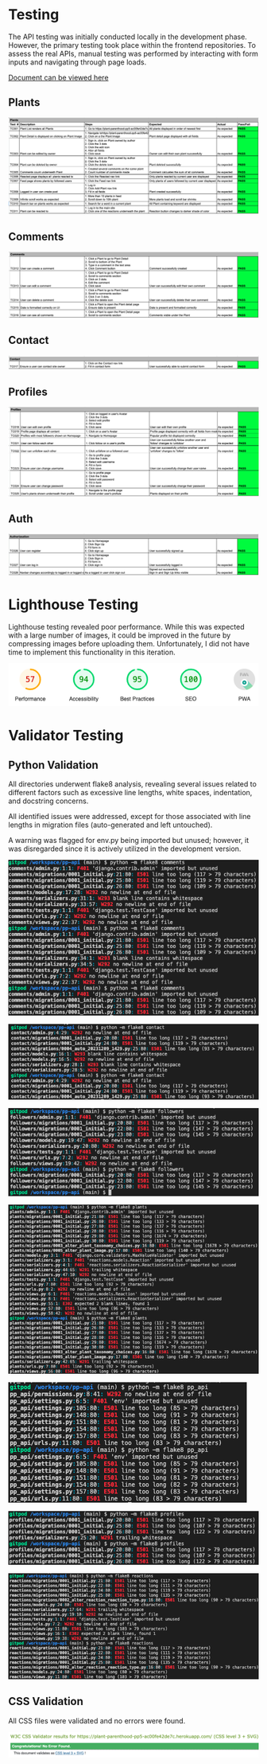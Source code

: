 # Testing

The API testing was initially conducted locally in the development phase. However, the primary testing took place within the frontend repositories. To assess the real APIs, manual testing was performed by interacting with form inputs and navigating through page loads.

[Document can be viewed here](https://docs.google.com/spreadsheets/d/1Avdya5IaWtNDT0rXZPDBBcYJwow3CueCoUn-AFmWIbU/edit#gid=0)

## Plants

![Posts](https://github.com/AlessandroRossi87/pp-api/blob/main/readmefiles/plantstests.png)

## Comments

![Comments](https://github.com/AlessandroRossi87/pp-api/blob/main/readmefiles/commentstests.png)

## Contact

![Contact](https://github.com/AlessandroRossi87/pp-api/blob/main/readmefiles/contacttests.png)

## Profiles

![Profiles](https://github.com/AlessandroRossi87/pp-api/blob/main/readmefiles/profiletests.png)

## Auth

![Auth](https://github.com/AlessandroRossi87/pp-api/blob/main/readmefiles/authtests.png)

# Lighthouse Testing

Lighthouse testing revealed poor performance. While this was expected with a large number of images, it could be improved in the future by compressing images before uploading them. Unfortunately, I did not have time to implement this functionality in this iteration.

![Lighthouse](https://github.com/AlessandroRossi87/pp-api/blob/main/readmefiles/lighthouse.png)

# Validator Testing

## Python Validation

All directories underwent flake8 analysis, revealing several issues related to different factors such as excessive line lengths, white spaces, indentation, and docstring concerns.

All identified issues were addressed, except for those associated with line lengths in migration files (auto-generated and left untouched).

A warning was flagged for env.py being imported but unused; however, it was disregarded since it is actively utilized in the development version.

![Comments](https://github.com/AlessandroRossi87/pp-api/blob/main/readmefiles/testcomments.png)

![Contact](https://github.com/AlessandroRossi87/pp-api/blob/main/readmefiles/testcontact.png)

![Followers](https://github.com/AlessandroRossi87/pp-api/blob/main/readmefiles/testfollowers.png)

![Plants](https://github.com/AlessandroRossi87/pp-api/blob/main/readmefiles/testplants.png)

![pp-api](https://github.com/AlessandroRossi87/pp-api/blob/main/readmefiles/testppapi.png)

![Profiles](https://github.com/AlessandroRossi87/pp-api/blob/main/readmefiles/testprofiles.png)

![Reactions](https://github.com/AlessandroRossi87/pp-api/blob/main/readmefiles/testreactions.png)

## CSS Validation

All CSS files were validated and no errors were found.

![W3C](https://github.com/AlessandroRossi87/pp-api/blob/main/readmefiles/W3Cvalidator.png)